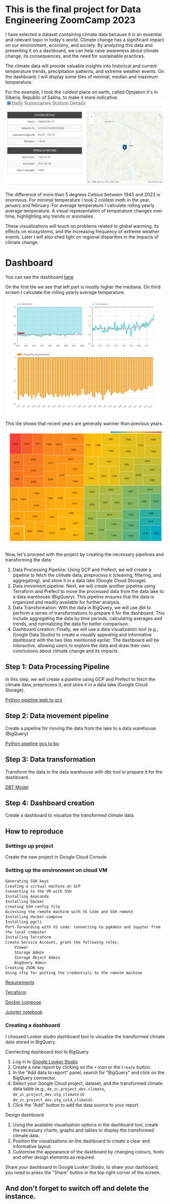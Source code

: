 # This is the final project for Data Engineering ZoomCamp 2023

I have selected a dataset containing climate data because it is an essential and relevant topic in today's world. Climate change has a significant impact on our environment, economy, and society. By analyzing this data and presenting it on a dashboard, we can help raise awareness about climate change, its consequences, and the need for sustainable practices.

The climate data will provide valuable insights into historical and current temperature trends, precipitation patterns, and extreme weather events. On the dashboard, I will display some tiles of minimal, median and maximum temperature.

For the example, I took the coldest place on earth, called Ojmjakon it's in Siberia, Republic of Sakha, to make it more indicative.
![Ojmjakon it's in Siberia, Republic of Sakha](media/Ojmjakon%20details.png)

The difference of more than 5 degrees Celsius between 1943 and 2023 is enormous.
For minimal temperature I took 2 coldest moth in the year, january and february.
For average temperature I calculate rolling yearly average temperature.
A visual representation of temperature changes over time, highlighting any trends or anomalies. 

These visualizations will touch on problems related to global warming, its effects on ecosystems, and the increasing frequency of extreme weather events. Later I will also shed light on regional disparities in the impacts of climate change.

# Dashboard
You can see the dashboard [here](https://lookerstudio.google.com/reporting/5401162a-f822-497c-b1e0-1eea69d28f05)

On the first tile we see that left part is mostly higher the mediana.
On third screen I calculate the rolling yearly average temperature.
![minimal, mediana, rolling yearly avg temperature](media/Climate%20change%20as%20exemplified%20by%20the%20coldest%20place%20on%20earth,%20Ojmjakon%C2%A0%E2%80%BA%20Minimal%20and%20rolling%20average%20temperature%20-%20Vivaldi_230504125612.png)

This tile shows that recent years are generally warmer than previous years.
![This tile shows that recent years are generally warmer than previous years](media/Climate%20change%20as%20exemplified%20by%20the%20coldest%20place%20on%20earth,%20Ojmjakon%C2%A0%E2%80%BA%20Maximal%20temperature%20in%20coldest%20place%20-%20Vivaldi_230504125552.png)

Now, let's proceed with the project by creating the necessary pipelines and transforming the data:

1. Data Processing Pipeline: Using GCP and Prefect, we will create a pipeline to fetch the climate data, preprocess it (cleaning, filtering, and aggregating), and store it in a data lake (Google Cloud Storage).
2. Data movement pipeline: Next, we will create another pipeline using Terraform and Prefect to move the processed data from the data lake to a data warehouse (BigQuery). This pipeline ensures that the data is organized and readily available for further analysis.
3. Data Transformation: With the data in BigQuery, we will use dbt to perform a series of transformations to prepare it for the dashboard. This include aggregating the data by time periods, calculating averages and trends, and normalizing the data for better comparison.
4. Dashboard creation: Finally, we will use a data visualization tool (e.g., Google Data Studio) to create a visually appealing and informative dashboard with the two tiles mentioned earlier. The dashboard will be interactive, allowing users to explore the data and draw their own conclusions about climate change and its impacts.

## Step 1: Data Processing Pipeline
In this step, we will create a pipeline using GCP and Prefect to fetch the climate data, preprocess it, and store it in a data lake (Google Cloud Storage).

[Python pipeline web to gcs](flows/etl_web_to_gcs.py)

## Step 2: Data movement pipeline
Create a pipeline for moving the data from the lake to a data warehouse (BigQuery)

[Python pipeline gcs to bq](flows/etl_gcs_to_bq.py)

## Step 3: Data transformation
Transform the data in the data warehouse with dbt tool to prepare it for the dashboard.

[DBT Model](/dbt)

## Step 4: Dashboard creation
Create a dashboard to visualize the transformed climate data.


## How to reproduce

### Settings up project
Create the new project in Google Cloud Console

### Setting up the environment on cloud VM
    Generating SSH keys
    Creating a virtual machine on GCP
    Connecting to the VM with SSH
    Installing Anaconda
    Installing Docker
    Creating SSH config file
    Accessing the remote machine with VS Code and SSH remote
    Installing docker-compose
    Installing pgcli
    Port-forwarding with VS code: connecting to pgAdmin and Jupyter from the local computer
    Installing Terraform
    Create Service Account, grant the following roles:
        Viewer
        Storage Admin
        Storage Object Admin
        BigQuery Admin
    Creating JSON key
    Using sftp for putting the credentials to the remote machine

[Requirements](requirements.txt)

[Terraform](/terraform)

[Docker compose](/docker)

[Jupyter notebook](flows/Untitled.ipynb)

### Creating a dashboard
I choosed Looker studio dashboard tool to visualize the transformed climate data stored in BigQuery.

Connecting dashboard tool to BigQuery
1. Log in to [Google Looker Studio](https://lookerstudio.google.com/navigation/reporting)
2. Create a new report by clicking on the `+` icon or the `Create` button.
3. In the "Add data to report" panel, search for "BigQuery" and click on the BigQuery connector.
4. Select your Google Cloud project, dataset, and the transformed climate data table (e.g., `de_zc_project_dev.climate`, `de_zc_project_dev.stg_climate` or `de_zc_project_dev.stg_cold_climate`).
5. Click the "Add" button to add the data source to your report.

Design dashboard
1. Using the available visualisation options in the dashboard tool, create the necessary charts, graphs and tables to display the transformed climate data.
2. Position the visualisations on the dashboard to create a clear and informative layout. 
3. Customise the appearance of the dashboard by changing colours, fonts and other design elements as required.

Share your dashboard
In Google Looker Studio, to share your dashboard, you need to press the "Share" button in the top right corner of the screen.

## And don't forget to switch off and delete the instance.